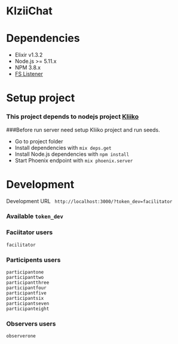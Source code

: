 # KlziiChat

# Dependencies
  * Elixir v1.3.2
  * Node.js >= 5.11.x
  * NPM 3.8.x
  * [FS Listener](https://github.com/synrc/fs#backends)
# Setup project
  ### This project depends to nodejs project [Kliiko](https://github.com/DiatomEnterprises/Kliiko)
  ###Before run server need setup Kliiko project and run seeds.

  * Go to project folder
  * Install dependencies with `mix deps.get`
  * Install Node.js dependencies with `npm install`
  * Start Phoenix endpoint with `mix phoenix.server`

# Development
  Development URL ``` http://localhost:3000/?token_dev=facilitator```

  ### Available ``` token_dev ```
  ### Faciitator users
    facilitator
  ### Participents users
    participantone
    participanttwo
    participantthree
    participantfour
    participantfive
    participantsix
    participantseven
    participanteight
  ### Observers users
    observerone
